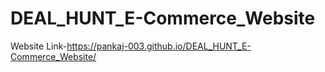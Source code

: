 # DEAL_HUNT_E-Commerce_Website
Website Link-https://pankaj-003.github.io/DEAL_HUNT_E-Commerce_Website/
